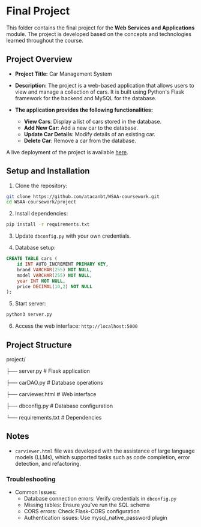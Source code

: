 # Final Project

This folder contains the final project for the **Web Services and Applications** module. The project is developed based on the concepts and technologies learned throughout the course.

## Project Overview

- **Project Title:** Car Management System 
- **Description:** The project is a web-based application that allows users to view and manage a collection of cars. It is built using Python's Flask framework for the backend and MySQL for the database. 


- **The application provides the following functionalities:**
    - **View Cars**: Display a list of cars stored in the database.
    - **Add New Car**: Add a new car to the database.
    - **Update Car Details**: Modify details of an existing car.
    - **Delete Car**: Remove a car from the database.  


A live deployment of the project is available [here](https://atacanbt.pythonanywhere.com/carviewer.html).

## Setup and Installation

1. Clone the repository:
```bash
git clone https://github.com/atacanbt/WSAA-coursework.git
cd WSAA-coursework/project
```

2. Install dependencies:
```bash
pip install -r requirements.txt
```

3. Update `dbconfig.py` with your own credentials. 

4. Database setup:
```sql
CREATE TABLE cars (
    id INT AUTO_INCREMENT PRIMARY KEY,
    brand VARCHAR(255) NOT NULL,
    model VARCHAR(255) NOT NULL,
    year INT NOT NULL,
    price DECIMAL(10,2) NOT NULL
);
```

5. Start server:
```bash
python3 server.py
```

6. Access the web interface:
`http://localhost:5000`

## Project Structure

project/

├── server.py                       # Flask application

├── carDAO.py                       # Database operations

├── carviewer.html                  # Web interface

├── dbconfig.py                     # Database configuration

└── requirements.txt                # Dependencies

## Notes

- `carviewer.html` file was developed with the assistance of large language models (LLMs), which supported tasks such as code completion, error detection, and refactoring.


### Troubleshooting

- Common Issues:
    - Database connection errors: Verify credentials in `dbconfig.py`
    - Missing tables: Ensure you've run the SQL schema
    - CORS errors: Check Flask-CORS configuration
    - Authentication issues: Use mysql_native_password plugin 